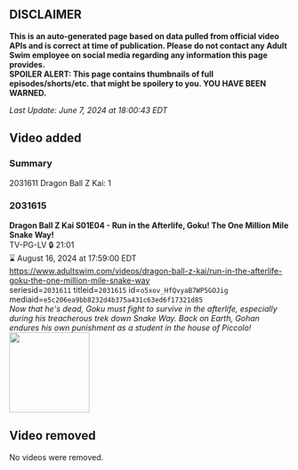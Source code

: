 ## DISCLAIMER
**This is an auto-generated page based on data pulled from official video APIs and is correct at time of publication. Please do not contact any Adult Swim employee on social media regarding any information this page provides.**  
**SPOILER ALERT: This page contains thumbnails of full episodes/shorts/etc. that might be spoilery to you. YOU HAVE BEEN WARNED.**  

_Last Update: June 7, 2024 at 18:00:43 EDT_
## Video added
### Summary
2031611 Dragon Ball Z Kai: 1  
### 2031615
**Dragon Ball Z Kai S01E04 - Run in the Afterlife, Goku! The One Million Mile Snake Way!**  
TV-PG-LV 🔒 21:01  
⌛ August 16, 2024 at 17:59:00 EDT  
https://www.adultswim.com/videos/dragon-ball-z-kai/run-in-the-afterlife-goku-the-one-million-mile-snake-way  
seriesid=`2031611` titleid=`2031615` id=`o5xov_HfQvyaB7WP5GOJig` mediaid=`e5c206ea9bb8232d4b375a431c63ed6f17321d85`  
_Now that he's dead, Goku must fight to survive in the afterlife, especially during his treacherous trek down Snake Way. Back on Earth, Gohan endures his own punishment as a student in the house of Piccolo!_  
<a href="https://i.cdn.turner.com/adultswim/big/image-upload/thumbnails/thumb-2_image-155684012071111.jpg"><img src="https://i.cdn.turner.com/adultswim/big/image-upload/thumbnails/thumb-2_image-155684012071111.jpg" height="144px" /></a>
## Video removed
No videos were removed.  
